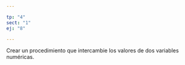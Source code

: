 ```yaml
---

tp: "4"
sect: "1"
ej: "8"

---
```


Crear un procedimiento que intercambie los valores de dos variables numéricas.